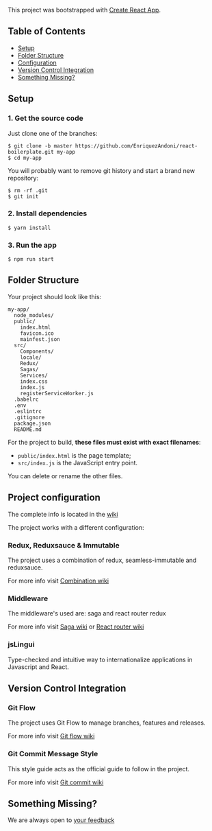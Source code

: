 This project was bootstrapped with [Create React App](https://github.com/facebookincubator/create-react-app).

## Table of Contents

- [Setup](#setup)
- [Folder Structure](#folder-structure)
- [Configuration](#project-configuration)
- [Version Control Integration](#version-control-integration)
- [Something Missing?](#something-missing?)

## Setup

### 1. Get the source code

Just clone one of the branches:

```
$ git clone -b master https://github.com/EnriquezAndoni/react-boilerplate.git my-app
$ cd my-app
```

You will probably want to remove git history and start a brand new repository:

```
$ rm -rf .git
$ git init
```

### 2. Install dependencies

```
$ yarn install
```

### 3. Run the app

```
$ npm run start
```

## Folder Structure

Your project should look like this:

```
my-app/
  node_modules/
  public/
    index.html
    favicon.ico
    mainfest.json
  src/
    Components/
    locale/
    Redux/
    Sagas/
    Services/
    index.css
    index.js
    registerServiceWorker.js
  .babelrc
  .env
  .eslintrc
  .gitignore
  package.json
  README.md
```

For the project to build, **these files must exist with exact filenames**:

* `public/index.html` is the page template;
* `src/index.js` is the JavaScript entry point.

You can delete or rename the other files.


## Project configuration

The complete info is located in the [wiki](https://github.com/EnriquezAndoni/react-boilerplate/wiki)

The project works with a different configuration: 
    
  ### Redux, Reduxsauce & Immutable
   
  The project uses a combination of redux, seamless-immutable and reduxsauce.
   
  For more info visit [Combination wiki](https://github.com/EnriquezAndoni/react-boilerplate/wiki/Combination)
   
  ### Middleware 
   
  The middleware's used are: saga and react router redux 
   
  For more info visit [Saga wiki]() or [React router wiki]()
   
  ### jsLingui
   
  Type-checked and intuitive way to internationalize applications in Javascript and React.
  
  
## Version Control Integration

  ### Git Flow
  
  The project uses Git Flow to manage branches, features and releases.
  
  For more info visit [Git flow wiki](https://github.com/EnriquezAndoni/react-boilerplate/wiki/Gitflow)
  
  ### Git Commit Message Style

  This style guide acts as the official guide to follow in the project.

  For more info visit [Git commit wiki](https://github.com/EnriquezAndoni/react-boilerplate/wiki/Git)

## Something Missing?

We are always open to [your feedback](https://github.com/EnriquezAndoni/react-boilerplate/issues)
